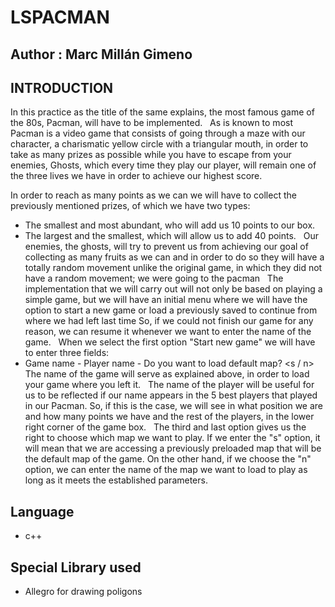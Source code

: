 # LSPACMAN
## Author : Marc Millán Gimeno

## INTRODUCTION

In this practice as the title of the same explains, the most famous game of the 80s, Pacman, will have to be implemented.
 
As is known to most Pacman is a video game that consists of going through a maze with our character, a charismatic yellow circle with a triangular mouth, in order to take as many prizes as possible while you have to escape from your enemies, Ghosts, which every time they play our player, will remain one of the three lives we have in order to achieve our highest score.

In order to reach as many points as we can we will have to collect the previously mentioned prizes, of which we have two types:
 
  - The smallest and most abundant, who will add us 10 points to our box.
  - The largest and the smallest, which will allow us to add 40 points.
 
Our enemies, the ghosts, will try to prevent us from achieving our goal of collecting as many fruits as we can and in order to do so they will have a totally random movement unlike the original game, in which they did not have a random movement; we were going to the pacman
 
The implementation that we will carry out will not only be based on playing a simple game, but we will have an initial menu where we will have the option to start a new game or load a previously saved to continue from where we had left last time So, if we could not finish our game for any reason, we can resume it whenever we want to enter the name of the game.
 
When we select the first option "Start new game" we will have to enter three fields:
 
- Game name - Player name - Do you want to load default map? <s / n>
 
The name of the game will serve as explained above, in order to load your game where you left it.
 
The name of the player will be useful for us to be reflected if our name appears in the 5 best players that played in our Pacman. So, if this is the case, we will see in what position we are and how many points we have and the rest of the players, in the lower right corner of the game box.
 
The third and last option gives us the right to choose which map we want to play. If we enter the "s" option, it will mean that we are accessing a previously preloaded map that will be the default map of the game. On the other hand, if we choose the "n" option, we can enter the name of the map we want to load to play as long as it meets the established parameters.

## Language
  - c++
## Special Library used
  - Allegro for drawing poligons

